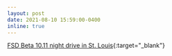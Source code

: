 ```yaml
---
layout: post
date: 2021-08-10 15:59:00-0400
inline: true
---
```


[FSD Beta 10.11 night drive in St. Louis](https://www.youtube.com/watch?v=EA-lP5hmNxc){:target="\_blank"}
